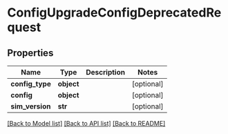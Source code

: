 # ConfigUpgradeConfigDeprecatedRequest


## Properties
Name | Type | Description | Notes
------------ | ------------- | ------------- | -------------
**config_type** | **object** |  | [optional] 
**config** | **object** |  | [optional] 
**sim_version** | **str** |  | [optional] 

[[Back to Model list]](../README.md#documentation-for-models) [[Back to API list]](../README.md#documentation-for-api-endpoints) [[Back to README]](../README.md)


